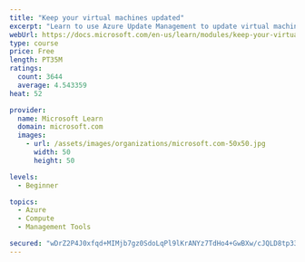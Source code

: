```yaml
---
title: "Keep your virtual machines updated"
excerpt: "Learn to use Azure Update Management to update virtual machines, verify agent connectivity, and use Azure Log Analytics in your cloud environment."
webUrl: https://docs.microsoft.com/en-us/learn/modules/keep-your-virtual-machines-updated/
type: course
price: Free
length: PT35M
ratings:
  count: 3644
  average: 4.543359
heat: 52

provider:
  name: Microsoft Learn
  domain: microsoft.com
  images:
    - url: /assets/images/organizations/microsoft.com-50x50.jpg
      width: 50
      height: 50

levels:
  - Beginner

topics:
  - Azure
  - Compute
  - Management Tools

secured: "wDrZ2P4J0xfqd+MIMjb7gz0SdoLqPl9lKrANYz7TdHo4+GwBXw/cJQLD8tp337ajbfT60WeGu7TFYnm+Mb6Yplu5jrsJEgDfWhnPdFi9+D3W+8HJQ3quV6lkSJzFe0hUFKjvul+XlSaomDGx2njp3xZ8uUG8fR5FvkrY2r/G7yfwFiHB6tvIwLKvApzlLyompd+kh7yPxaMsJjPinYj6m+xOvAfz3FMF37cMqtdSaIpTqJ433xD35Vzon/ScOf6+Bw1X2uWRe9Aar/sGN5bBhkuLQH0XpGwhvgB5s6MJH9lOsEiBdgGX8AmosIS0pgDYY7INwODd6lUQxe2X1D8qy7X6WujJ9vzQKmuerV1Z/VNakw5spIDKkyDVZ+iPKdP+uzi2HKLXmNdlyeIO9HJt2VnDRf1ax2jVuKHGFeYhIQc=;LlPqtfU1+UdoCD5rFXmHRg=="
---
```


